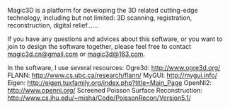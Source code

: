 Magic3D is a platform for developing the 3D related cutting-edge technology, including but not limited: 3D scanning, registration, reconstruction, digital relief...... 

If you have any questions and advices about this software, or you want to join to design the software together, please feel free to contact magic3d.cn@gmail.com or magic3d@163.com. 

In the software, I use several resources:
Ogre3d: http://www.ogre3d.org/
FLANN: http://www.cs.ubc.ca/research/flann/
MyGUI: http://mygui.info/
Eigen: http://eigen.tuxfamily.org/index.php?title=Main_Page
OpenNI2: http://www.openni.org/
Screened Poisson Surface Reconstruction: http://www.cs.jhu.edu/~misha/Code/PoissonRecon/Version5.1/
